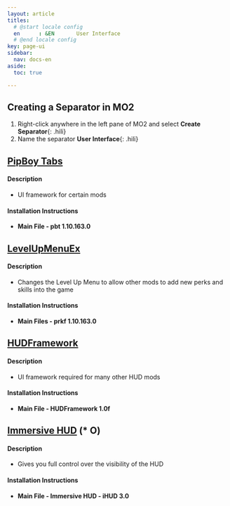 ```yaml
---
layout: article
titles:
  # @start locale config
  en      : &EN       User Interface
  # @end locale config
key: page-ui
sidebar:
  nav: docs-en
aside:
  toc: true

---
```



## Creating a Separator in MO2
1. Right-click anywhere in the left pane of MO2 and select **Create Separator**{: .hili}
2. Name the separator **User Interface**{: .hili}


## [PipBoy Tabs](https://www.nexusmods.com/fallout4/mods/29568?tab=files)
#### Description
* UI framework for certain mods

#### Installation Instructions
* **Main File - pbt 1.10.163.0**


## [LevelUpMenuEx](https://www.nexusmods.com/fallout4/mods/28822)


#### Description
* Changes the Level Up Menu to allow other mods to add new perks and skills into the game

#### Installation Instructions
* **Main Files - prkf 1.10.163.0**


## [HUDFramework](https://www.nexusmods.com/fallout4/mods/20309)
#### Description
* UI framework required for many other HUD mods

#### Installation Instructions
* **Main File - HUDFramework 1.0f**


## [Immersive HUD](https://www.nexusmods.com/fallout4/mods/20830) (* O)


#### Description
* Gives you full control over the visibility of the HUD

#### Installation Instructions
* **Main File - Immersive HUD - iHUD 3.0**

<!---
## [FallUI](https://www.nexusmods.com/fallout4/articles/3041) (*O)

This part of the guide is not finished yet. Ignore it, or figure out how to install FallUi and Sorting mods yourself.
You can just move on the to the next section of the guide. 
{: .error}

#### Note
* This part of the guide is a bit more complicated
* You can skip it if you want, but you can't skip it if ou want to :
  * ...have item tags for a better Pip Boy Inventory Navigation
  * ...have HUD that is custimizable in game
  * ...download and use HUD presets


#### Description
* Overhauls HUDs and interaction menus and adds better Pip Boy Inventory navigation.

#### Preperation
1. Download [Fo4Edit](https://www.nexusmods.com/fallout4/mods/2737)
2. Install Fo4Edit and link it to MO2. This [video](https://www.youtube.com/watch?v=ZQQRbOYZAkM) shows you how to do that
3. Download and install **Optional File - R88SimpleSorter_INNR 1.0** from [here](https://www.nexusmods.com/fallout4/mods/33983?tab=files) normally with MO2
  * You only need the Optional File, under no circumstances should you download the Main Files!
4. Download **Main File - M8r98a4f2's Complex Item Sorter** manually, and save it somewhere on your PC
  1. Open the downloaded Complex Sorter file
  2. Copy the Complex Sorter files from this mod's zip folder `FO4Edit\Edit Scripts\`{: .path} to your FO4Edit's folder `...\F04Edit\Edit Scripts\`{: .path}

#### Installation Instruction

#### Note
-->